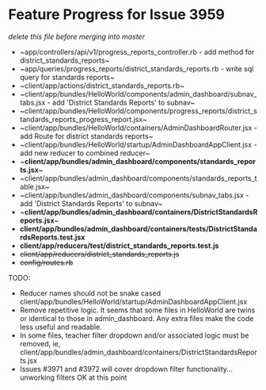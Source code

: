 # Feature Progress for Issue 3959
*delete this file before merging into master*

- ~app/controllers/api/v1/progress_reports_controller.rb - add method for district_standards_reports~
- ~app/queries/progress_reports/district_standards_reports.rb - write sql query for standards reports~
- ~client/app/actions/district_standards_reports.rb~
- ~client/app/bundles/HelloWorld/components/admin_dashboard/subnav_tabs.jsx - add 'District Standards Reports' to subnav~
- ~client/app/bundles/HelloWorld/components/progress_reports/district_standards_reports_progress_report.jsx~
- ~client/app/bundles/HelloWorld/containers/AdminDashboardRouter.jsx - add Route for district standards reports~
- ~client/app/bundles/HelloWorld/startup/AdminDashboardAppClient.jsx - add new reducer to combined reducer~
- ~**client/app/bundles/admin_dashboard/components/standards_reports.jsx**~
- ~client/app/bundles/admin_dashboard/components/standards_reports_table.jsx~ 
- ~client/app/bundles/admin_dashboard/components/subnav_tabs.jsx - add 'District Standards Reports' to subnav~
- ~**client/app/bundles/admin_dashboard/containers/DistrictStandardsReports.jsx**~
- **client/app/bundles/admin_dashboard/containers/__tests__/DistrictStandardsReports.test.jsx**
- **client/app/reducers/__test__/district_standards_reports.test.js**
- ~~client/app/reducers/district_standards_reports.js~~
- ~~config/routes.rb~~


TODO:
  - Reducer names should not be snake cased client/app/bundles/HelloWorld/startup/AdminDashboardAppClient.jsx
  - Remove repetitive logic. It seems that some files in HelloWorld are twins or
    identical to those in admin_dashboard. Any extra files make the code less
    useful and readable. 
  - In some files, teacher filter dropdown and/or associated logic must be
    removed, ie, client/app/bundles/admin_dashboard/containers/DistrictStandardsReports.jsx 
  - Issues #3971 and #3972 will cover dropdown filter functionality... unworking
    filters OK at this point
